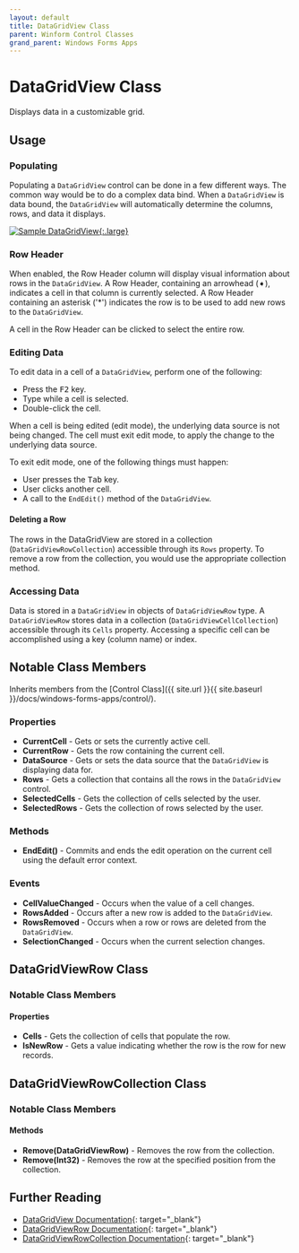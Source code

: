 ```yaml
---
layout: default
title: DataGridView Class
parent: Winform Control Classes
grand_parent: Windows Forms Apps
---
```


# DataGridView Class

Displays data in a customizable grid.

## Usage

### Populating

Populating a `DataGridView` control can be done in a few different ways. The common way would be to do a complex data bind. When a `DataGridView` is data bound, the `DataGridView` will automatically determine the columns, rows, and data it displays.

[![Sample DataGridView](../images/datagridview/datagridview.png "Sample DataGridView"){:.large}](../images/datagridview/datagridview.png)

### Row Header

When enabled, the Row Header column will display visual information about rows in the `DataGridView`. A Row Header, containing an arrowhead (&#10151;), indicates a cell in that column is currently selected. A Row Header containing an asterisk ('\*') indicates the row is to be used to add new rows to the `DataGridView`.

A cell in the Row Header can be clicked to select the entire row.

### Editing Data

To edit data in a cell of a `DataGridView`, perform one of the following:

* Press the <kbd>F2</kbd> key.
* Type while a cell is selected.
* Double-click the cell.

When a cell is being edited (edit mode), the underlying data source is not being changed. The cell must exit edit mode, to apply the change to the underlying data source.

To exit edit mode, one of the following things must happen:

* User presses the <kbd>Tab</kbd> key.
* User clicks another cell.
* A call to the `EndEdit()` method of the `DataGridView`.

#### Deleting a Row

The rows in the DataGridView are stored in a collection (`DataGridViewRowCollection`) accessible through its `Rows` property. To remove a row from the collection, you would use the appropriate collection method.

### Accessing Data

Data is stored in a `DataGridView` in objects of `DataGridViewRow` type. A `DataGridViewRow` stores data in a collection (`DataGridViewCellCollection`) accessible through its `Cells` property. Accessing a specific cell can be accomplished using a key (column name) or index.

## Notable Class Members

Inherits members from the [Control Class]({{ site.url }}{{ site.baseurl }}/docs/windows-forms-apps/control/).

### Properties

* **CurrentCell** - Gets or sets the currently active cell.
* **CurrentRow** - Gets the row containing the current cell.
* **DataSource** - Gets or sets the data source that the `DataGridView` is displaying data for.
* **Rows** - Gets a collection that contains all the rows in the `DataGridView` control.
* **SelectedCells** - Gets the collection of cells selected by the user.
* **SelectedRows** - Gets the collection of rows selected by the user.

### Methods

* **EndEdit()** - Commits and ends the edit operation on the current cell using the default error context.

### Events

* **CellValueChanged** - Occurs when the value of a cell changes.
* **RowsAdded** - Occurs after a new row is added to the `DataGridView`.
* **RowsRemoved** - Occurs when a row or rows are deleted from the `DataGridView`.
* **SelectionChanged** - Occurs when the current selection changes.

## DataGridViewRow Class

### Notable Class Members

#### Properties

* **Cells** - Gets the collection of cells that populate the row.
* **IsNewRow** - Gets a value indicating whether the row is the row for new records.

## DataGridViewRowCollection Class

### Notable Class Members

#### Methods

* **Remove(DataGridViewRow)** - Removes the row from the collection.
* **Remove(Int32)** - Removes the row at the specified position from the collection.

## Further Reading

* [DataGridView Documentation](https://docs.microsoft.com/en-us/dotnet/api/system.windows.forms.datagridview){: target="_blank"}
* [DataGridViewRow Documentation](https://docs.microsoft.com/en-us/dotnet/api/system.windows.forms.datagridviewrow){: target="_blank"}
* [DataGridViewRowCollection Documentation](https://docs.microsoft.com/en-us/dotnet/api/system.windows.forms.datagridviewrowcollection){: target="_blank"}